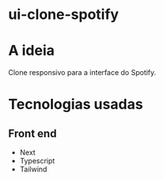 # ui-clone-spotify

# A ideia
Clone responsivo para a interface do Spotify. 

# Tecnologias usadas
## Front end
 - Next
 - Typescript
 - Tailwind
 
